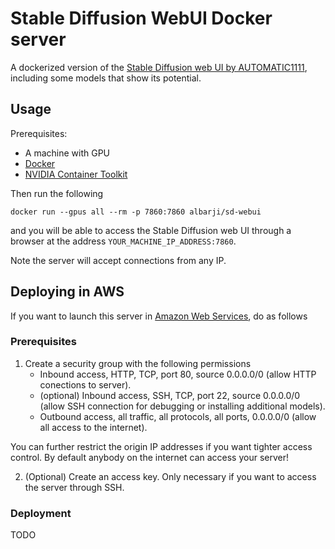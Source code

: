 # Stable Diffusion WebUI Docker server

A dockerized version of the [Stable Diffusion web UI by AUTOMATIC1111](https://github.com/AUTOMATIC1111/stable-diffusion-webui), including some models that show its potential.

## Usage

Prerequisites:
* A machine with GPU
* [Docker](https://www.docker.com/)
* [NVIDIA Container Toolkit](https://docs.nvidia.com/datacenter/cloud-native/container-toolkit/latest/install-guide.html)

Then run the following

`docker run --gpus all --rm -p 7860:7860 albarji/sd-webui`

and you will be able to access the Stable Diffusion web UI through a browser at the address `YOUR_MACHINE_IP_ADDRESS:7860`.

Note the server will accept connections from any IP.

## Deploying in AWS

If you want to launch this server in [Amazon Web Services](https://aws.amazon.com), do as follows

### Prerequisites

1. Create a security group with the following permissions
   * Inbound access, HTTP, TCP, port 80, source 0.0.0.0/0 (allow HTTP conections to server).
   * (optional) Inbound access, SSH, TCP, port 22, source 0.0.0.0/0 (allow SSH connection for debugging or installing additional models).
   * Outbound access, all traffic, all protocols, all ports, 0.0.0.0/0 (allow all access to the internet).

You can further restrict the origin IP addresses if you want tighter access control. By default anybody on the internet can access your server!

2. (Optional) Create an access key. Only necessary if you want to access the server through SSH.

### Deployment

TODO
